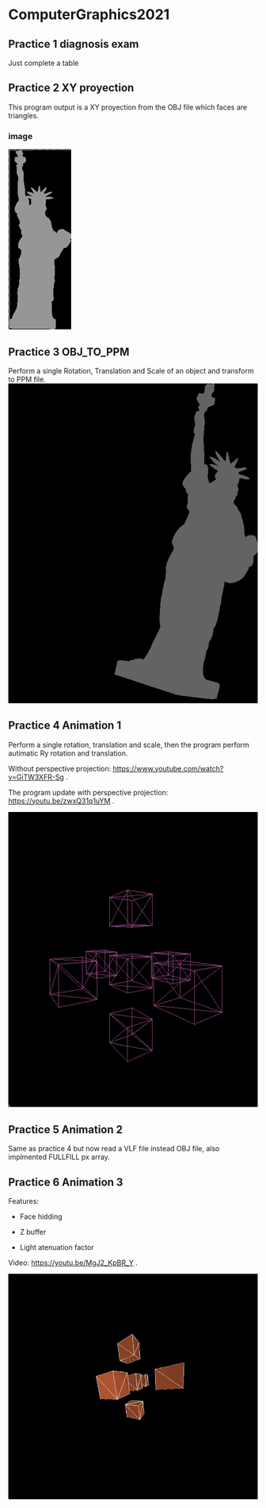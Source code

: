 # ComputerGraphics2021

## Practice 1 diagnosis exam
Just complete a table

## Practice 2 XY proyection
This program output is a XY proyection from the OBJ file which faces are triangles.
### image
![alt text](https://github.com/MagnesiaReal/ComputerGraphics2021/blob/main/tests/2021-12-03-18:17:27.png)

## Practice 3 OBJ_TO_PPM
Perform a single Rotation, Translation and Scale of an object and transform to PPM file.
![alt text](https://github.com/MagnesiaReal/ComputerGraphics2021/blob/main/tests/2021-12-03-18:32:24.png)

## Practice 4 Animation 1
Perform a single rotation, translation and scale, then the program perform autimatic Ry rotation and translation.

Without perspective projection: https://www.youtube.com/watch?v=GiTW3XFR-Sg .

The program update with perspective projection: https://youtu.be/zwxQ31q1uYM .

![alt text](https://github.com/MagnesiaReal/ComputerGraphics2021/blob/main/tests/2021-12-03-18:17:17.png)

## Practice 5 Animation 2
Same as practice 4 but now read a VLF file instead OBJ file, also implmented FULLFILL px array.

## Practice 6 Animation 3
Features:

- Face hidding

- Z buffer

- Light atenuation factor

Video: https://youtu.be/MgJ2_KpBR_Y .

![alt text](https://github.com/MagnesiaReal/ComputerGraphics2021/blob/main/tests/2021-12-03-18:16:57.png)
